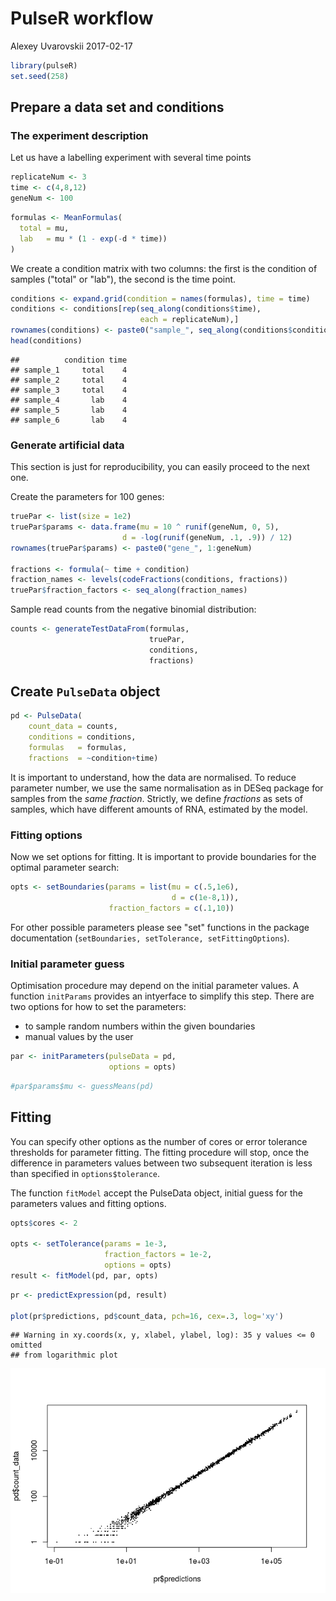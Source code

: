 PulseR workflow
================
Alexey Uvarovskii
2017-02-17

``` r
library(pulseR)
set.seed(258)
```

Prepare a data set and conditions
---------------------------------

### The experiment description

Let us have a labelling experiment with several time points

``` r
replicateNum <- 3
time <- c(4,8,12)
geneNum <- 100
```

``` r
formulas <- MeanFormulas(
  total = mu,
  lab   = mu * (1 - exp(-d * time))
)
```

We create a condition matrix with two columns: the first is the condition of samples ("total" or "lab"), the second is the time point.

``` r
conditions <- expand.grid(condition = names(formulas), time = time)
conditions <- conditions[rep(seq_along(conditions$time),
                             each = replicateNum),]
rownames(conditions) <- paste0("sample_", seq_along(conditions$condition))
head(conditions)
```

    ##          condition time
    ## sample_1     total    4
    ## sample_2     total    4
    ## sample_3     total    4
    ## sample_4       lab    4
    ## sample_5       lab    4
    ## sample_6       lab    4

### Generate artificial data

This section is just for reproducibility, you can easily proceed to the next one.

Create the parameters for 100 genes:

``` r
truePar <- list(size = 1e2)
truePar$params <- data.frame(mu = 10 ^ runif(geneNum, 0, 5),
                         d = -log(runif(geneNum, .1, .9)) / 12)
rownames(truePar$params) <- paste0("gene_", 1:geneNum)

fractions <- formula(~ time + condition)
fraction_names <- levels(codeFractions(conditions, fractions))
truePar$fraction_factors <- seq_along(fraction_names)
```

Sample read counts from the negative binomial distribution:

``` r
counts <- generateTestDataFrom(formulas, 
                               truePar,
                               conditions,
                               fractions)
```

Create `PulseData` object
-------------------------

``` r
pd <- PulseData(
    count_data = counts,
    conditions = conditions,
    formulas   = formulas,
    fractions  = ~condition+time)
```

It is important to understand, how the data are normalised. To reduce parameter number, we use the same normalisation as in DESeq package for samples from the *same fraction*. Strictly, we define *fractions* as sets of samples, which have different amounts of RNA, estimated by the model.

### Fitting options

Now we set options for fitting. It is important to provide boundaries for the optimal parameter search:

``` r
opts <- setBoundaries(params = list(mu = c(.5,1e6),
                                    d = c(1e-8,1)),
                      fraction_factors = c(.1,10))
```

For other possible parameters please see "set" functions in the package documentation (`setBoundaries, setTolerance, setFittingOptions`).

### Initial parameter guess

Optimisation procedure may depend on the initial parameter values. A function `initParams` provides an intyerface to simplify this step. There are two options for how to set the parameters:

-   to sample random numbers within the given boundaries
-   manual values by the user

``` r
par <- initParameters(pulseData = pd,
                      options = opts)
```

``` r
#par$params$mu <- guessMeans(pd)
```

Fitting
-------

You can specify other options as the number of cores or error tolerance thresholds for parameter fitting. The fitting procedure will stop, once the difference in parameters values between two subsequent iteration is less than specified in `options$tolerance`.

The function `fitModel` accept the PulseData object, initial guess for the parameters values and fitting options.

``` r
opts$cores <- 2

opts <- setTolerance(params = 1e-3,
                     fraction_factors = 1e-2,
                     options = opts)
result <- fitModel(pd, par, opts)
```

``` r
pr <- predictExpression(pd, result)

plot(pr$predictions, pd$count_data, pch=16, cex=.3, log='xy')
```

    ## Warning in xy.coords(x, y, xlabel, ylabel, log): 35 y values <= 0 omitted
    ## from logarithmic plot

![](fit-fractions_files/figure-markdown_github/unnamed-chunk-12-1.png)
